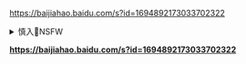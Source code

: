 <https://baijiahao.baidu.com/s?id=1694892173033702322>

<details><summary>慎入🔞NSFW</summary>

Not Safe For Work
<img src="http://upload.wikimedia.org/wikipedia/commons/thumb/d/d3/Biohazard_Symbol_Specification.png/210px-Biohazard_Symbol_Specification.png">

<details><summary><b>风险自理Use At Your Own Risk🈲</summary>

<a href="https://6s9.cc/">6s9.cc/</a>
<img src="http://slack-imgs.com/?url=http://upload.wikimedia.org/wikipedia/commons/5/52/%E6%9F%B3%E6%B0%B8%E9%80%A0%E5%83%8F.jpg">

</details>

</details>

<https://baijiahao.baidu.com/s?id=1694892173033702322>
